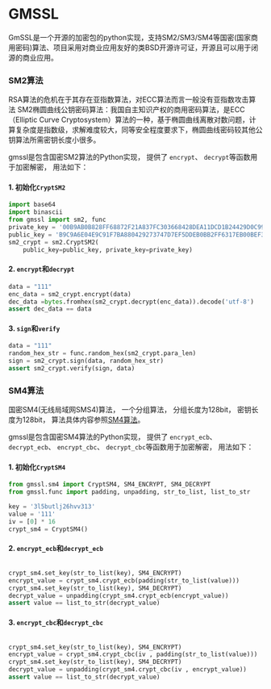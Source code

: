 GMSSL
========
GmSSL是一个开源的加密包的python实现，支持SM2/SM3/SM4等国密(国家商用密码)算法、项目采用对商业应用友好的类BSD开源许可证，开源且可以用于闭源的商业应用。

### SM2算法
RSA算法的危机在于其存在亚指数算法，对ECC算法而言一般没有亚指数攻击算法
SM2椭圆曲线公钥密码算法：我国自主知识产权的商用密码算法，是ECC（Elliptic Curve Cryptosystem）算法的一种，基于椭圆曲线离散对数问题，计算复杂度是指数级，求解难度较大，同等安全程度要求下，椭圆曲线密码较其他公钥算法所需密钥长度小很多。

gmssl是包含国密SM2算法的Python实现， 提供了 `encrypt`、 `decrypt`等函数用于加密解密， 用法如下：

#### 1. 初始化`CryptSM2`

```python
import base64
import binascii
from gmssl import sm2, func
private_key = '00B9AB0B828FF68872F21A837FC303668428DEA11DCD1B24429D0C99E24EED83D5'
public_key = 'B9C9A6E04E9C91F7BA880429273747D7EF5DDEB0BB2FF6317EB00BEF331A83081A6994B8993F3F5D6EADDDB81872266C87C018FB4162F5AF347B483E24620207'
sm2_crypt = sm2.CryptSM2(
    public_key=public_key, private_key=private_key)
```

#### 2. `encrypt`和`decrypt`

```python
data = "111"
enc_data = sm2_crypt.encrypt(data)
dec_data =bytes.fromhex(sm2_crypt.decrypt(enc_data)).decode('utf-8')
assert dec_data == data
```

#### 3. `sign`和`verify`
```python
data = "111"
random_hex_str = func.random_hex(sm2_crypt.para_len)
sign = sm2_crypt.sign(data, random_hex_str)
assert sm2_crypt.verify(sign, data)
```

### SM4算法

国密SM4(无线局域网SMS4)算法， 一个分组算法， 分组长度为128bit， 密钥长度为128bit，
算法具体内容参照[SM4算法](https://drive.google.com/file/d/0B0o25hRlUdXcbzdjT0hrYkkwUjg/view?usp=sharing)。

gmssl是包含国密SM4算法的Python实现， 提供了 `encrypt_ecb`、 `decrypt_ecb`、 `encrypt_cbc`、
`decrypt_cbc`等函数用于加密解密， 用法如下：

#### 1. 初始化`CryptSM4`

```python
from gmssl.sm4 import CryptSM4, SM4_ENCRYPT, SM4_DECRYPT
from gmssl.func import padding, unpadding, str_to_list, list_to_str

key = '3l5butlj26hvv313'
value = '111'
iv = [0] * 16
crypt_sm4 = CryptSM4()
```

#### 2. `encrypt_ecb`和`decrypt_ecb`

```python

crypt_sm4.set_key(str_to_list(key), SM4_ENCRYPT)
encrypt_value = crypt_sm4.crypt_ecb(padding(str_to_list(value)))
crypt_sm4.set_key(str_to_list(key), SM4_DECRYPT)
decrypt_value = unpadding(crypt_sm4.crypt_ecb(encrypt_value))
assert value == list_to_str(decrypt_value)
```

#### 3. `encrypt_cbc`和`decrypt_cbc`

```python

crypt_sm4.set_key(str_to_list(key), SM4_ENCRYPT)
encrypt_value = crypt_sm4.crypt_cbc(iv , padding(str_to_list(value)))
crypt_sm4.set_key(str_to_list(key), SM4_DECRYPT)
decrypt_value = unpadding(crypt_sm4.crypt_cbc(iv , encrypt_value))
assert value == list_to_str(decrypt_value)
```
